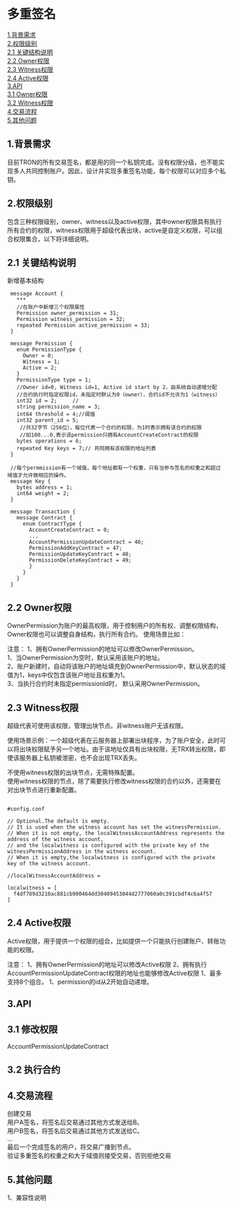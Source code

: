 多重签名
===

[1.背景需求](#1) \
[2.权限级别](#2) \
[2.1 关键结构说明](#2.1) \
[2.2 Owner权限](#2.2)\
[2.3 Witness权限](#2.3)\
[2.4 Active权限](#2.4)\
[3.API](#3) \
[3.1 Owner权限](#3.1)\
[3.2 Witness权限](#3.2)\
[4.交易流程](#4) \
[5.其他问题](#5) 

## <h2 id="1">1.背景需求</h2>   

目前TRON的所有交易签名，都是用的同一个私钥完成。没有权限分级，也不能实现多人共同控制账户。因此，设计并实现多重签名功能，每个权限可以对应多个私钥。
 

## <h2 id="2">2.权限级别</h2>   

包含三种权限级别，owner、witness以及active权限，其中owner权限具有执行所有合约的权限，witness权限用于超级代表出块，active是自定义权限，可以组合权限集合，以下将详细说明。

### <h2 id="2.1">2.1 关键结构说明</h2>
  
新增基本结构

     message Account { 
       *** 
       //在账户中新增三个权限属性
       Permission owner_permission = 31;
       Permission witness_permission = 32;
       repeated Permission active_permission = 33;
     }
     
     message Permission {
       enum PermissionType {
         Owner = 0;
         Witness = 1;
         Active = 2;
       }
       PermissionType type = 1;
       //Owner id=0, Witness id=1, Active id start by 2，由系统自动递增分配
       //合约执行时指定权限id，未指定时默认为0（owner），合约id不允许为1（witness） 
       int32 id = 2;     //
       string permission_name = 3;
       int64 threshold = 4;//阈值
       int32 parent_id = 5;
        //共32字节（256位），每位代表一个合约的权限，为1时表示拥有该合约的权限
        //如100...0,表示该permission只拥有AccountCreateContract的权限
       bytes operations = 6;  
       repeated Key keys = 7;// 共同拥有该权限的地址列表
     }
     
     //每个permmission有一个域值，每个地址都有一个权重，只有当参与签名的权重之和超过域值才允许做相应的操作。
     message Key {
       bytes address = 1;
       int64 weight = 2;
     }
     
     message Transaction {
       message Contract {
         enum ContractType {
           AccountCreateContract = 0; 
           ... 
           AccountPermissionUpdateContract = 46;
           PermissionAddKeyContract = 47;
           PermissionUpdateKeyContract = 48;
           PermissionDeleteKeyContract = 49;
           }
         }  
       }
     }
      
 
 
 
### <h2 id="2.2">2.2 Owner权限</h2>
OwnerPermission为账户的最高权限，用于控制用户的所有权、调整权限结构，Owner权限也可以调整自身结构，执行所有合约。
使用场景比如：

注意：
1、拥有OwnerPermission的地址可以修改OwnerPermission。\
1、当OwnerPermission为空时，默认采用该账户的地址。\
2、账户新建时，自动将该账户的地址填充到OwnerPermission中，默认状态的域值为1，keys中仅包含该账户地址且权重为1。\
3、当执行合约时未指定permissionId时， 默认采用OwnerPermission。



### <h2 id="2.3">2.3 Witness权限</h2>
超级代表可使用该权限，管理出块节点。非witness账户无该权限。

使用场景示例：一个超级代表在云服务器上部署出块程序，为了账户安全，此时可以将出块权限赋予另一个地址。由于该地址仅具有出块权限，无TRX转出权限，即使该服务器上私钥被泄密，也不会出现TRX丢失。

不使用witness权限的出块节点，无需特殊配置。\
使用witness权限的节点，除了需要执行修改witness权限的合约以外，还需要在对出块节点进行重新配置。

```

#config.conf

// Optional.The default is empty.
// It is used when the witness account has set the witnessPermission.
// When it is not empty, the localWitnessAccountAddress represents the address of the witness account,
// and the localwitness is configured with the private key of the witnessPermissionAddress in the witness account.
// When it is empty,the localwitness is configured with the private key of the witness account.

//localWitnessAccountAddress =

localwitness = [
  f4df789d3210ac881cb900464dd30409453044d2777060a0c391cbdf4c6a4f57
]

```


### <h2 id="2.4">2.4 Active权限</h2>
Active权限，用于提供一个权限的组合，比如提供一个只能执行创建账户、转账功能的权限。 

注意：
1、拥有OwnerPermission的地址可以修改Active权限
2、拥有执行AccountPermissionUpdateContract权限的地址也能够修改Active权限
1、最多支持8个组合。
1、permission的id从2开始自动递增。
 
 
## <h2 id="3">3.API</h2>  

### <h2 id="3.1">3.1 修改权限</h2>
AccountPermissionUpdateContract

### <h2 id="3.2">3.2 执行合约</h2>


## <h2 id="4">4.交易流程</h2>  

创建交易\
用户A签名，将签名后交易通过其他方式发送给B。\
用户B签名，将签名后交易通过其他方式发送给C。\
…\
最后一个完成签名的用户，将交易广播到节点。\
验证多重签名的权重之和大于域值则接受交易，否则拒绝交易


## <h2 id="5">5.其他问题</h2>  
1、兼容性说明  
 